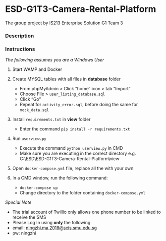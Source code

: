 # ESD-G1T3-Camera-Rental-Platform
The group project by IS213 Enterprise Solution G1 Team 3

### Description



### Instructions 
_The following assumes you are a Windows User_

1. Start WAMP and Docker 

2. Create MYSQL tables with all files in **database** folder
    * From phpMyAdmin > Click “home” icon > tab “Import” 
    * Choose File > `user_listing_database.sql`
    * Click “Go”
    * Repeat for `activity_error.sql`, before doing the same for `mock_data.sql`

3. Install `requirements.txt` in **view** folder
    * Enter the command `pip install -r requirements.txt`

4. Run `userview.py` 
    * Execute the command `python userview.py` in CMD
    * Make sure you are executing in the correct directory e.g. C:\ESD\ESD-G1T3-Camera-Rental-Platform\view

5. Open `docker-compose.yml` file, replace all the <dockerid> with your own 

6. In a CMD window, run the following command:
    * `docker-compose up`
    * Change directory to the folder containing `docker-compose.yml` 




_Special Note_
* The trial account of Twillio only allows one phone number to be linked to receive the SMS
* Please Log In using **only** the following:
* email: ningzhi.ma.2018@scis.smu.edu.sg
* pw: ningzhi
